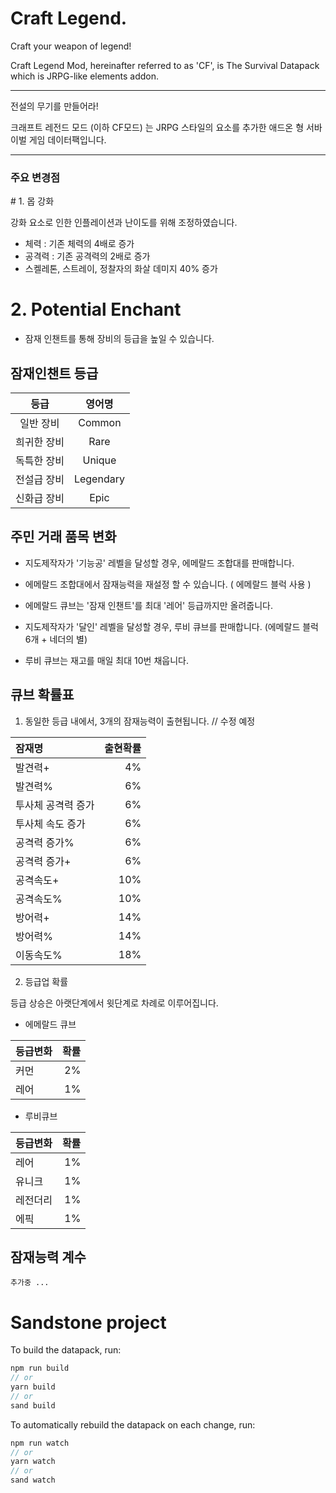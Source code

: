 # Craft Legend.

Craft your weapon of legend!

Craft Legend Mod, hereinafter referred to as 'CF', is The Survival Datapack which is JRPG-like elements addon.
<hr/>
전설의 무기를 만들어라!

크래프트 레전드 모드 (이하 CF모드) 는 JRPG 스타일의 요소를 추가한 애드온 형 서바이벌 게임 데이터팩입니다.

<hr/>
<h3>주요 변경점</h3>
# 1. 몹 강화

강화 요소로 인한 인플레이션과 난이도를 위해 조정하였습니다.

- 체력 : 기존 체력의 4배로 증가
- 공격력 : 기존 공격력의 2배로 증가
- 스켈레톤, 스트레이, 정찰자의 화살 데미지 40% 증가

# 2. Potential Enchant
- 잠재 인챈트를 통해 장비의 등급을 높일 수 있습니다.

## 잠재인챈트 등급

|등급|영어명|
|:---:|:---:|
|일반 장비|Common|
|희귀한 장비|Rare|
|독특한 장비|Unique|
|전설급 장비|Legendary|
|신화급 장비|Epic|

## 주민 거래 품목 변화

- 지도제작자가 '기능공' 레벨을 달성할 경우, 에메랄드 조합대를 판매합니다.

- 에메랄드 조합대에서 잠재능력을 재설정 할 수 있습니다. ( 에메랄드 블럭 사용 )

- 에메랄드 큐브는 '잠재 인챈트'를 최대 '레어' 등급까지만 올려줍니다.
 
- 지도제작자가 '달인' 레벨을 달성할 경우, 루비 큐브를 판매합니다. (에메랄드 블럭 6개 + 네더의 별)

- 루비 큐브는 재고를 매일 최대 10번 채웁니다.
 
## 큐브 확률표

1. 동일한 등급 내에서, 3개의 잠재능력이 출현됩니다. // 수정 예정

|잠재명|출현확률|
|:---|---:|
|발견력+ | 4% |
|발견력% | 6% |
|투사체 공격력 증가 | 6% |
|투사체 속도 증가 | 6% |
|공격력 증가% | 6% |
|공격력 증가+ | 6% |
|공격속도+ | 10% |
|공격속도% | 10% |
|방어력+ | 14% |
|방어력% | 14% |
|이동속도% | 18% |

2. 등급업 확률

등급 상승은 아랫단계에서 윗단계로 차례로 이루어집니다.

- 에메랄드 큐브

|등급변화|확률|
|:---|---:|
|커먼|2%|
|레어|1%|

- 루비큐브

|등급변화|확률|
|:---|---:|
|레어|1%|
|유니크|1%|
|레전더리|1%|
|에픽|1%|

## 잠재능력 계수

``` 추가중 ... ```

# Sandstone project

To build the datapack, run:
```ts
npm run build
// or
yarn build
// or
sand build
```

To automatically rebuild the datapack on each change, run:
```ts
npm run watch
// or
yarn watch
// or
sand watch
```

